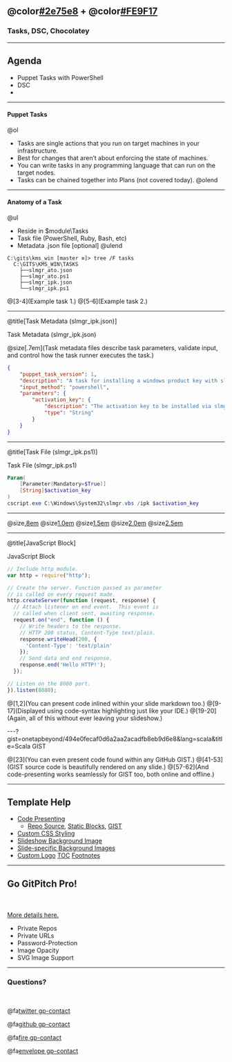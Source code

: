 ## @color[#2e75e8](PowerShell) + @color[#FE9F17](Puppet)
### Tasks, DSC, Chocolatey



---

## Agenda

- Puppet Tasks with PowerShell
- DSC
-

---

#### Puppet Tasks

@ol[](false)
- Tasks are single actions that you run on target machines in your infrastructure.
- Best for changes that aren’t about enforcing the state of machines.
- You can write tasks in any programming language that can run on the target nodes.
- Tasks can be chained together into Plans (not covered today).
@olend

---

#### Anatomy of a Task

@ul[](false)
- Reside in $module\Tasks
- Task file (PowerShell, Ruby, Bash, etc)
- Metadata .json file [optional]
@ulend

```
C:\gits\kms_win [master ≡]> tree /F tasks
  C:\GITS\KMS_WIN\TASKS
    ├──slmgr_ato.json
    ├──slmgr_ato.ps1
    ├──slmgr_ipk.json
    └──slmgr_ipk.ps1
```
@[3-4](Example task 1.)
@[5-6](Example task 2.)

---

@title[Task Metadata (slmgr_ipk.json)]

<p><span class="slide-title">Task Metadata (slmgr_ipk.json)</span></p>

@size[.7em](Task metadata files describe task parameters, validate input, and control how the task runner executes the task.)

```json
{
    "puppet_task_version": 1,
    "description": "A task for installing a windows product key with slmgr.vbs.",
    "input_method": "powershell",
    "parameters": {
        "activation_key": {
            "description": "The activation key to be installed via slmgr.vbs /ipk.",
            "type": "String"
        }
    }
}
```

---

@title[Task File (slmgr_ipk.ps1)]

<p><span class="slide-title">Task File (slmgr_ipk.ps1)</span></p>

```powershell
Param(
    [Parameter(Mandatory=$True)]
    [String]$activation_key
)
cscript.exe C:\Windows\System32\slmgr.vbs /ipk $activation_key
```

---

@size[.8em](your-content1)
@size[1.0em](your-content1)
@size[1.5em](your-content1)
@size[2.0em](your-content2)
@size[2.5em](your-content3)

---

@title[JavaScript Block]

<p><span class="slide-title">JavaScript Block</span></p>

```javascript
// Include http module.
var http = require("http");

// Create the server. Function passed as parameter
// is called on every request made.
http.createServer(function (request, response) {
  // Attach listener on end event.  This event is
  // called when client sent, awaiting response.
  request.on("end", function () {
    // Write headers to the response.
    // HTTP 200 status, Content-Type text/plain.
    response.writeHead(200, {
      'Content-Type': 'text/plain'
    });
    // Send data and end response.
    response.end('Hello HTTP!');
  });

// Listen on the 8080 port.
}).listen(8080);
```

@[1,2](You can present code inlined within your slide markdown too.)
@[9-17](Displayed using code-syntax highlighting just like your IDE.)
@[19-20](Again, all of this without ever leaving your slideshow.)

---?gist=onetapbeyond/494e0fecaf0d6a2aa2acadfb8eb9d6e8&lang=scala&title=Scala GIST

@[23](You can even present code found within any GitHub GIST.)
@[41-53](GIST source code is beautifully rendered on any slide.)
@[57-62](And code-presenting works seamlessly for GIST too, both online and offline.)

---

## Template Help

- [Code Presenting](https://github.com/gitpitch/gitpitch/wiki/Code-Presenting)
  + [Repo Source](https://github.com/gitpitch/gitpitch/wiki/Code-Delimiter-Slides), [Static Blocks](https://github.com/gitpitch/gitpitch/wiki/Code-Slides), [GIST](https://github.com/gitpitch/gitpitch/wiki/GIST-Slides)
- [Custom CSS Styling](https://github.com/gitpitch/gitpitch/wiki/Slideshow-Custom-CSS)
- [Slideshow Background Image](https://github.com/gitpitch/gitpitch/wiki/Background-Setting)
- [Slide-specific Background Images](https://github.com/gitpitch/gitpitch/wiki/Image-Slides#background)
- [Custom Logo](https://github.com/gitpitch/gitpitch/wiki/Logo-Setting) [TOC](https://github.com/gitpitch/gitpitch/wiki/Table-of-Contents) [Footnotes](https://github.com/gitpitch/gitpitch/wiki/Footnote-Setting)

---

## Go GitPitch Pro!

<br>
<div class="left">
    <i class="fa fa-user-secret fa-5x" aria-hidden="true"> </i><br>
    <a href="https://gitpitch.com/pro-features" class="pro-link">
    More details here.</a>
</div>
<div class="right">
    <ul>
        <li>Private Repos</li>
        <li>Private URLs</li>
        <li>Password-Protection</li>
        <li>Image Opacity</li>
        <li>SVG Image Support</li>
    </ul>
</div>

---

### Questions?

<br>

@fa[twitter gp-contact](joeypiccola)

@fa[github gp-contact](joeypiccola)

@fa[fire gp-contact](https://forge.puppet.com/jpi)

@fa[envelope gp-contact](joey@joeypiccola.com)

